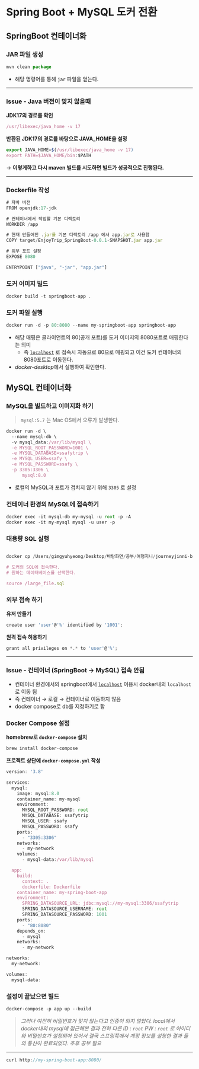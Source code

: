 # Spring Boot + MySQL 도커 전환

## SpringBoot 컨테이너화

### JAR 파일 생성

```jsx
mvn clean package
```

- 해당 명령어를 통해 `jar` 파일을 얻는다.

---

### Issue - Java 버전이 맞지 않을때

**JDK17의 경로를 확인**

```jsx
/usr/libexec/java_home -v 17
```

**반환된 JDK17의 경로를 바탕으로 JAVA_HOME을 설정**

```jsx
export JAVA_HOME=$(/usr/libexec/java_home -v 17)
export PATH=$JAVA_HOME/bin:$PATH
```

→ **이렇게하고 다시 maven 빌드를 시도하면 빌드가 성공적으로 진행된다.**

---

### Dockerfile 작성

```jsx
# 자바 버전 
FROM openjdk:17-jdk

# 컨테이너에서 작업할 기본 디렉토리 
WORKDIR /app

# 현재 만들어진 .jar를 기본 디렉토리 /app 에서 app.jar로 사용함 
COPY target/EnjoyTrip_SpringBoot-0.0.1-SNAPSHOT.jar app.jar

# 외부 포트 설정
EXPOSE 8080

ENTRYPOINT ["java", "-jar", "app.jar"]

```

### 도커 이미지 빌드

```jsx
docker build -t springboot-app .
```

### 도커 파일 실행

```jsx
docker run -d -p 80:8080 --name my-springboot-app springboot-app
```

- 해당 매핑은 클라이언트의 80(공개 포트)를 도커 이미지의 8080포트로 매핑한다는 의미
    - 즉 [`localhost`](http://localhost) 로 접속시 자동으로 80으로 매핑되고 이건 도커 컨테이너의 8080포트로 이동한다.
- *docker-desktop*에서 실행하여 확인한다.

## MySQL 컨테이너화

### MySQL을 빌드하고 이미지화 하기

> `mysql:5.7` 는 Mac OS에서 오류가 발생한다.
> 

```jsx
docker run -d \
  --name mysql-db \
  -v mysql_data:/var/lib/mysql \
  -e MYSQL_ROOT_PASSWORD=1001 \
  -e MYSQL_DATABASE=ssafytrip \
  -e MYSQL_USER=ssafy \
  -e MYSQL_PASSWORD=ssafy \
  -p 3305:3306 \
	  mysql:8.0
```

- 로컬의 MySQL과 포트가 겹치지 않기 위해 `3305` 로 설정

### 컨테이너 환경의 MySQL에 접속하기

```jsx
docker exec -it mysql-db my-mysql -u root -p -A
docker exec -it my-mysql mysql -u user -p

```

### 대용량 SQL 실행

```jsx

docker cp /Users/gimgyuhyeong/Desktop/바탕화면/공부/여행지니/journeyjinni-backend/resources/DDL/DBDump.sql mysql-db:/large_file.sql

# 도커의 SQL에 접속한다.
# 원하는 데이터베이스를 선택한다. 

source /large_file.sql
```

### 외부 접속 하기

**유저 만들기**

```jsx
create user 'user'@'%' identified by '1001';
```

**원격 접속 허용하기**

```jsx
grant all privileges on *.* to 'user'@'%';
```

---

### Issue - 컨테이너 (SpringBoot → MySQL) 접속 안됨

- 컨테이너 환경에서의 springboot에서 [`localhost`](http://localhost) 이용시 docker내의 `localhost` 로 이동 됨
- 즉 컨테이너 → 로컬 → 컨테이너로 이동하지 않음
- docker compose로 db를 지정하기로 함

### Docker Compose 설정

**homebrew로 `docker-compose` 설치**

```jsx
brew install docker-compose
```

**프로젝트 상단에 `docker-compose.yml` 작성**

```jsx
version: '3.8'

services:
  mysql:
    image: mysql:8.0
    container_name: my-mysql
    environment:
      MYSQL_ROOT_PASSWORD: root
      MYSQL_DATABASE: ssafytrip
      MYSQL_USER: ssafy
      MYSQL_PASSWORD: ssafy
    ports:
      - "3305:3306"
    networks:
      - my-network
    volumes:
      - mysql-data:/var/lib/mysql

  app:
    build:
      context: .
      dockerfile: Dockerfile
    container_name: my-spring-boot-app
    environment:
      SPRING_DATASOURCE_URL: jdbc:mysql://my-mysql:3306/ssafytrip
      SPRING_DATASOURCE_USERNAME: root
      SPRING_DATASOURCE_PASSWORD: 1001
    ports:
      - "80:8080"
    depends_on:
      - mysql
    networks:
      - my-network

networks:
  my-network:

volumes:
  mysql-data:
```

### 설정이 끝났으면 빌드

```jsx
docker-compose -p app up --build
```

> *그러나 여전히 비밀번호가 맞지 않는다고 인증이 되지 않았다. 
local에서 docker내의 mysql에 접근해본 결과 전혀 다른 ID : `root` PW : `root` 로 아이디와 비밀번호가 설정되어 있어서 결국 스프링쪽에서 계정 정보를 설정한 결과 둘의 통신이 완료되었다.
추후 공부 필요*
> 

---

```jsx
curl http://my-spring-boot-app:8080/

```